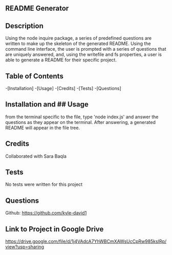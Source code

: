 ## README Generator

## Description
Using the node inquire package, a series of predefined questions are written to make up the skeleton of the generated README. Using the command line interface, the user is prompted with a series of questions that are uniquely answered, and, using the writefile and fs properties, a user is able to generate a README for their specific project.



## Table of Contents
-[Installation]
-[Usage]
-[Credits]
-[Tests]
-[Questions]



## Installation and ## Usage
from the terminal specific to the file, type 'node index.js' and answer the questions as they appear on the terminal. After answering, a generated README will appear in the file tree. 



## Credits
Collaborated with Sara Baqla



## Tests
No tests were written for this project


## Questions 
Github: https://github.com/kyle-david1

## Link to Project in Google Drive
https://drive.google.com/file/d/1j4VAdcA7YhWBCmXAWsUcCpRw985ksIRp/view?usp=sharing
